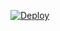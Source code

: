 [![Deploy](https://www.herokucdn.com/deploy/button.svg)](https://heroku.com/deploy?template=https://github.com/bhkvlldu/MUST-Elkeatid)
